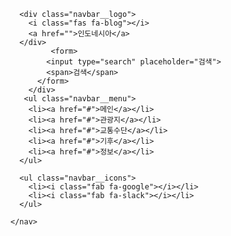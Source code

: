 <html lang="ko">
<head>
  <meta charset="UTF-8">
  <meta http-equiv="X-UA-Compatible" content="IE=edge">
  <meta name="viewport" content="width=device-width, initial-scale=1.0">
  <link href="https://fonts.googleapis.com/css2?family=Noto+Sans+KR:wght@300;400&display=swap" rel="stylesheet">
  <link rel="stylesheet" type="text/css" href="style.css">
  <script src="https://kit.fontawesome.com/c0877f1d4f.js" crossorigin="anonymous"></script></script>
  <title>Nav Bar</title>
</head>
<body>
  <nav class="navbar">

      <div class="navbar__logo">
        <i class="fas fa-blog"></i>
        <a href="">인도네시아</a>
      </div>
             <form>
            <input type="search" placeholder="검색">
            <span>검색</span>
          </form>
        </div>
       <ul class="navbar__menu">
        <li><a href="#">메인</a></li>
        <li><a href="#">관광지</a></li>
        <li><a href="#">교통수단</a></li>
        <li><a href="#">기후</a></li>
        <li><a href="#">정보</a></li>
      </ul>

      <ul class="navbar__icons">
        <li><i class="fab fa-google"></i></li>
        <li><i class="fab fa-slack"></i></li>
      </ul>
      
    </nav>
  </body>
</html>
